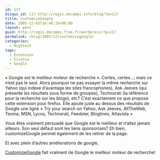 ```yaml
---
id: 117
disqus_id: 117 http://regis.decamps.info/blog/?p=117
title: CustomizeGoogle
date: 2005-12-03T16:48:29+00:00
layout: post
guid: http://regis.decamps.free.fr/wordpress/?p=117
permalink: /blog/2005/12/customizegoogle/
categories:
  - Hightech
tags:
  - Extension
  - Firefox
  - Google
---
```

« Google est le meilleur moteur de recherche ». Certes, certes…; mais ce n’est pas le seul. Alors pourquoi ne pas essayer la même recherche sur Yahoo (qui indexe d’avantage les sites francophones), Ask Jeeves (qui présente les résultats sous forme de groupes), Technorati (la référence pour la recherche sur les blogs), etc? C’est exactement ce que propose cette extension pour firefox. Elle ajoute juste au dessus des résultats de Google une ligne « Try your search on Yahoo, Ask Jeeves, AllTheWeb, Teoma, MSN, Lycos, Technorati, Feedster, Bloglines, Altavista »

Vous êtes vraiment persuadé que Google est le meilleur et n’allez jamais ailleurs. Son seul défaut sont les liens sponsorisés? Eh bien, customizeGoogle permet également de les retirer de la page.

Et avec plein d’autres améliorations de google,
  
 [CustomizeGoogle](https://addons.mozilla.org/extensions/moreinfo.php?id=743&application=firefox) fait vraiment de Google le meilleur moteur de recherche!
